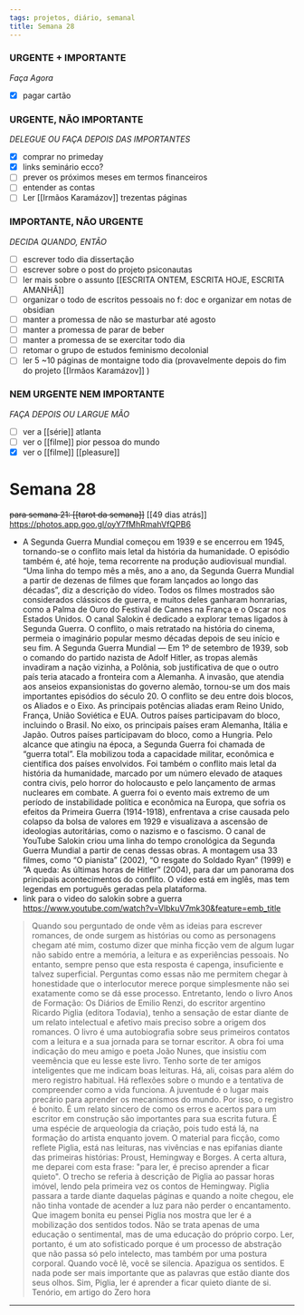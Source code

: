 ```yaml
---
tags: projetos, diário, semanal
title: Semana 28
---
```

### URGENTE + IMPORTANTE
*Faça Agora*
- [x] pagar cartão			



### URGENTE, NÃO IMPORTANTE
*DELEGUE OU FAÇA DEPOIS DAS IMPORTANTES*
- [x] comprar no primeday
- [x] links seminário ecco?
- [ ] prever os próximos meses em termos financeiros
- [ ] entender as contas
- [ ] Ler [[Irmãos Karamázov]] trezentas páginas

### IMPORTANTE, NÃO URGENTE
*DECIDA QUANDO, ENTÃO*
- [ ] escrever todo dia dissertação
- [ ] escrever sobre o post do projeto psiconautas
- [ ] ler mais sobre o assunto [[ESCRITA ONTEM, ESCRITA HOJE, ESCRITA AMANHÃ]]
- [ ] organizar o todo de escritos pessoais no f: doc e organizar em notas de obsidian
- [ ] manter a promessa de não se masturbar até agosto
- [ ] manter a promessa de parar de beber
- [ ] manter a promessa de se exercitar todo dia
- [ ] retomar o grupo de estudos feminismo decolonial
- [ ] ler 5 ~10 páginas de montaigne todo dia (provavelmente depois do fim do projeto [[Irmãos Karamázov]] )

### NEM URGENTE NEM IMPORTANTE
*FAÇA DEPOIS OU LARGUE MÃO*
- [ ] ver a [[série]] atlanta 
- [ ] ver o [[filme]] pior pessoa do mundo
- [x] ver o [[filme]] [[pleasure]] 

# Semana 28
~~para semana 21: [[tarot da semana]]~~
[[49 dias atrás]]
https://photos.app.goo.gl/oyY7fMhRmahVfQPB6
-  A Segunda Guerra Mundial começou em 1939 e se encerrou em 1945, tornando-se o conflito mais letal da história da humanidade. O episódio também é, até hoje, tema recorrente na produção audiovisual mundial. “Uma linha do tempo mês a mês, ano a ano, da Segunda Guerra Mundial a partir de dezenas de filmes que foram lançados ao longo das décadas”, diz a descrição do vídeo. Todos os filmes mostrados são considerados clássicos de guerra, e muitos deles ganharam honrarias, como a Palma de Ouro do Festival de Cannes na França e o Oscar nos Estados Unidos. O canal Salokin é dedicado a explorar temas ligados à Segunda Guerra. O conflito, o mais retratado na história do cinema, permeia o imaginário popular mesmo décadas depois de seu início e seu fim. A Segunda Guerra Mundial — Em 1º de setembro de 1939, sob o comando do partido nazista de Adolf Hitler, as tropas alemãs invadiram a nação vizinha, a Polônia, sob justificativa de que o outro país teria atacado a fronteira com a Alemanha. A invasão, que atendia aos anseios expansionistas do governo alemão, tornou-se um dos mais importantes episódios do século 20. O conflito se deu entre dois blocos, os Aliados e o Eixo. As principais potências aliadas eram Reino Unido, França, União Soviética e EUA. Outros países participavam do bloco, incluindo o Brasil. No eixo, os principais países eram Alemanha, Itália e Japão. Outros países participavam do bloco, como a Hungria. Pelo alcance que atingiu na época, a Segunda Guerra foi chamada de “guerra total”. Ela mobilizou toda a capacidade militar, econômica e científica dos países envolvidos. Foi também o conflito mais letal da história da humanidade, marcado por um número elevado de ataques contra civis, pelo horror do holocausto e pelo lançamento de armas nucleares em combate. A guerra foi o evento mais extremo de um período de instabilidade política e econômica na Europa, que sofria os efeitos da Primeira Guerra (1914-1918), enfrentava a crise causada pelo colapso da bolsa de valores em 1929 e visualizava a ascensão de ideologias autoritárias, como o nazismo e o fascismo. O canal de YouTube Salokin criou uma linha do tempo cronológica da Segunda Guerra Mundial a partir de cenas dessas obras. A montagem usa 33 filmes, como “O pianista” (2002), “O resgate do Soldado Ryan” (1999) e “A queda: As últimas horas de Hitler” (2004), para dar um panorama dos principais acontecimentos do conflito. O vídeo está em inglês, mas tem legendas em português geradas pela plataforma.
- link para o video do salokin sobre a guerra https://www.youtube.com/watch?v=VlbkuV7mk30&feature=emb_title

>Quando sou perguntado de onde vêm as ideias para escrever romances, de onde surgem as histórias ou como as personagens chegam até mim, costumo dizer que minha ficção vem de algum lugar não sabido entre a memória, a leitura e as experiências pessoais. No entanto, sempre penso que esta resposta é capenga, insuficiente e talvez superficial. Perguntas como essas não me permitem chegar à honestidade que o interlocutor merece porque simplesmente não sei exatamente como se dá esse processo.
>Entretanto, lendo o livro Anos de Formação: Os Diários de Emilio Renzi, do escritor argentino Ricardo Piglia (editora Todavia), tenho a sensação de estar diante de um relato intelectual e afetivo mais preciso sobre a origem dos romances. O livro é uma autobiografia sobre seus primeiros contatos com a leitura e a sua jornada para se tornar escritor. A obra foi uma indicação do meu amigo e poeta João Nunes, que insistiu com veemência que eu lesse este livro. Tenho sorte de ter amigos inteligentes que me indicam boas leituras.
>Há, ali, coisas para além do mero registro habitual. Há reflexões sobre o mundo e a tentativa de compreender como a vida funciona. A juventude é o lugar mais precário para aprender os mecanismos do mundo. Por isso, o registro é bonito. É um relato sincero de como os erros e acertos para um escritor em construção são importantes para sua escrita futura. É uma espécie de arqueologia da criação, pois tudo está lá, na formação do artista enquanto jovem.
>O material para ficção, como reflete Piglia, está nas leituras, nas vivências e nas epifanias diante das primeiras histórias: Proust, Hemingway e Borges. 
>A certa altura, me deparei com esta frase: "para ler, é preciso aprender a ficar quieto". O trecho se referia à descrição de Piglia ao passar horas imóvel, lendo pela primeira vez os contos de Hemingway. Piglia passara a tarde diante daquelas páginas e quando a noite chegou, ele não tinha vontade de acender a luz para não perder o encantamento. Que imagem bonita eu pensei Piglia nos mostra que ler é a mobilização dos sentidos todos.
>Não se trata apenas de uma educação o sentimental, mas de uma educação do próprio corpo. Ler, portanto, é um ato sofisticado porque é um processo de abstração que não passa só pelo intelecto, mas também por uma postura corporal. Quando você lê, você se silencia. Apazigua os sentidos. E nada pode ser mais importante que as palavras que estão diante dos seus olhos. Sim, Piglia, ler é aprender a ficar quieto diante de si.
>Tenório, em artigo do Zero hora
>





---

